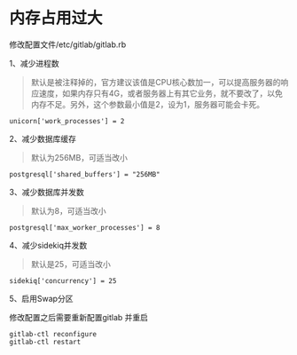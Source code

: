 # 内存占用过大

修改配置文件/etc/gitlab/gitlab.rb

1、减少进程数

> 默认是被注释掉的，官方建议该值是CPU核心数加一，可以提高服务器的响应速度，如果内存只有4G，或者服务器上有其它业务，就不要改了，以免内存不足。另外，这个参数最小值是2，设为1，服务器可能会卡死。

```text
unicorn['work_processes'] = 2
```

2、减少数据库缓存

> 默认为256MB，可适当改小

```text
postgresql['shared_buffers'] = "256MB"
```

3、减少数据库并发数

> 默认为8，可适当改小

```text
postgresql['max_worker_processes'] = 8
```

4、减少sidekiq并发数

> 默认是25，可适当改小

```text
sidekiq['concurrency'] = 25
```

5、启用Swap分区

修改配置之后需要重新配置gitlab 并重启

```text
gitlab-ctl reconfigure
gitlab-ctl restart
```

